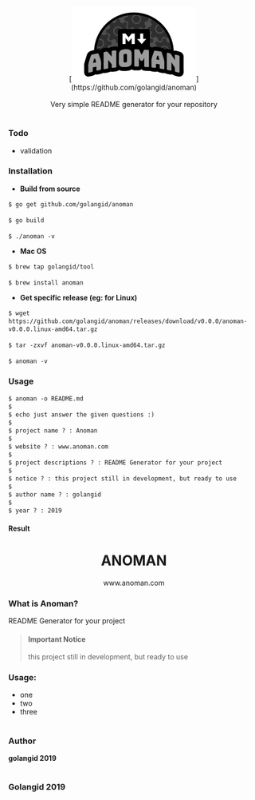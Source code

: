 <div align="center">
[<img src="./assets/logo-anoman-readme.png" width="250">](https://github.com/golangid/anoman)
<br>
<br>
Very simple README generator for your repository
</div>

#

### Todo

- validation

### Installation
- <b>Build from source</b>
```shell
$ go get github.com/golangid/anoman

$ go build

$ ./anoman -v
```
- <b>Mac OS</b>
```shell
$ brew tap golangid/tool

$ brew install anoman
```

- <b>Get specific release (eg: for Linux)</b>
```shell
$ wget https://github.com/golangid/anoman/releases/download/v0.0.0/anoman-v0.0.0.linux-amd64.tar.gz

$ tar -zxvf anoman-v0.0.0.linux-amd64.tar.gz

$ anoman -v
```

### Usage
```shell
$ anoman -o README.md
$
$ echo just answer the given questions :)
$
$ project name ? : Anoman
$
$ website ? : www.anoman.com
$
$ project descriptions ? : README Generator for your project
$
$ notice ? : this project still in development, but ready to use
$
$ author name ? : golangid
$
$ year ? : 2019
```

#### Result
<div align="center">
<h1>ANOMAN</h1>
www.anoman.com
</div>

### What is Anoman?
README Generator for your project

> #### Important Notice
> this project still in development, but ready to use

### Usage:
- one
- two
- three

#
### Author
**golangid 2019**

#

### Golangid 2019